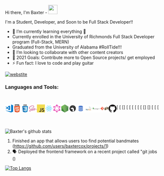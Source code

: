 
 Hi there, I'm Baxter - <img src="https://user-images.githubusercontent.com/69552028/101692674-8c3b1e00-3a3e-11eb-8104-498804e752ee.gif" width="30" height="30" />

 I'm a Student, Developer, and Soon to be Full Stack Developer!!

- 🌱 I’m currently learning everything 🤣
- Currently enrolled in the University of Richmonds Full Stack Developer program (Full-Stack, MERN)
- Graduated from the University of Alabama #RollTide!!!
- 👯 I’m looking to collaborate with other content creators
- 🥅 2021 Goals: Contribute more to Open Source projects/ get employed
- ⚡ Fun fact: I love to code and play guitar

<a href="https://6021988193fe69229a4800cc--baxtercox-site.netlify.app">
<img width="656" alt="webstite" src="https://user-images.githubusercontent.com/69552028/101688011-5cd5e280-3a39-11eb-8576-12a600252886.png">

</a>

<br />

### Languages and Tools:
<br>

[<img align="left" alt="Visual Studio Code" width="26px" src="https://raw.githubusercontent.com/github/explore/80688e429a7d4ef2fca1e82350fe8e3517d3494d/topics/visual-studio-code/visual-studio-code.png" />
[<img align="left" alt="HTML5" width="26px" src="https://raw.githubusercontent.com/github/explore/80688e429a7d4ef2fca1e82350fe8e3517d3494d/topics/html/html.png" />
[<img align="left" alt="CSS3" width="26px" src="https://raw.githubusercontent.com/github/explore/80688e429a7d4ef2fca1e82350fe8e3517d3494d/topics/css/css.png" />]
[<img align="left" alt="Sass" width="26px" src="https://raw.githubusercontent.com/github/explore/80688e429a7d4ef2fca1e82350fe8e3517d3494d/topics/sass/sass.png" />
[<img align="left" alt="JavaScript" width="26px" src="https://raw.githubusercontent.com/github/explore/80688e429a7d4ef2fca1e82350fe8e3517d3494d/topics/javascript/javascript.png" />
[<img align="left" alt="React" width="26px" src="https://raw.githubusercontent.com/github/explore/80688e429a7d4ef2fca1e82350fe8e3517d3494d/topics/react/react.png" />
[<img align="left" alt="GraphQL" width="26px" src="https://raw.githubusercontent.com/github/explore/80688e429a7d4ef2fca1e82350fe8e3517d3494d/topics/graphql/graphql.png" />
[<img align="left" alt="Node.js" width="26px" src="https://raw.githubusercontent.com/github/explore/80688e429a7d4ef2fca1e82350fe8e3517d3494d/topics/nodejs/nodejs.png" />
[<img align="left" alt="Deno" width="26px" src="https://raw.githubusercontent.com/github/explore/361e2821e2dea67711cde99c9c40ed357061cf27/topics/deno/deno.png" />
[<img align="left" alt="SQL" width="26px" src="https://raw.githubusercontent.com/github/explore/80688e429a7d4ef2fca1e82350fe8e3517d3494d/topics/sql/sql.png" />]
[<img align="left" alt="MySQL" width="26px" src="https://raw.githubusercontent.com/github/explore/80688e429a7d4ef2fca1e82350fe8e3517d3494d/topics/mysql/mysql.png" />]
[<img align="left" alt="MongoDB" width="26px" src="https://raw.githubusercontent.com/github/explore/80688e429a7d4ef2fca1e82350fe8e3517d3494d/topics/mongodb/mongodb.png" />
[<img align="left" alt="Git" width="26px" src="https://raw.githubusercontent.com/github/explore/80688e429a7d4ef2fca1e82350fe8e3517d3494d/topics/git/git.png" />
[<img align="left" alt="GitHub" width="26px" src="https://raw.githubusercontent.com/github/explore/78df643247d429f6cc873026c0622819ad797942/topics/github/github.png" />

<br>
<br/>

![Baxter's github stats](https://github-readme-stats.vercel.app/api?username=baxtercox&show_icons=true&theme=dracula)



  

1. Finished an app that allows users too find potential bandmates (https://github.com/users/baxtercox/projects/1)
2. 🗣 Deployed the frontend framework on a recent project called "git jobs ()





[![Top Langs](https://github-readme-stats.vercel.app/api/top-langs/?username=anuraghazra&layout=compact)](https://github.com/anuraghazra/github-readme-stats)
  

[linkedin]: https://www.linkedin.com/in/baxter-cox-05a81814a/
[website]: https://baxter-portfolio.herokuapp.com/
[email]: mailto:baxtercoxrtr@gmail.com

